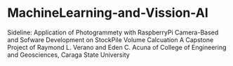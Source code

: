 # MachineLearning-and-Vission-AI
Sideline: Application of Photogrammety with RaspberryPi Camera-Based and Sofware Development on StockPile Volume Calcuation
A Capstone Project of Raymond L. Verano and Eden C. Acuna of College of Engineering and Geosciences, Caraga State University
